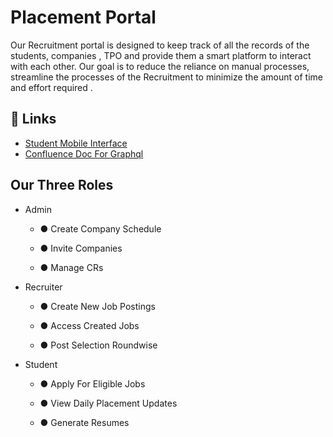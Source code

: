 
# Placement Portal



Our Recruitment portal is designed to keep track of all the records of the students, companies , TPO and provide them a smart platform to interact with each other. Our goal is to reduce the reliance on manual processes, streamline the processes of the Recruitment to minimize the amount of time and effort required .





## 🔗 Links
- [Student Mobile Interface](https://github.com/dhruvi29/TPO-VJTI-Mobile) <br />
- [Confluence Doc For Graphql](https://drive.google.com/file/d/1QDvpZIceINM61qgYCZZsQclf50i38Txz/view?usp=sharing)



## Our Three Roles
- Admin
    - ● Create Company Schedule

    - ● Invite Companies

    - ● Manage CRs

- Recruiter
    - ● Create New Job Postings

    - ● Access Created Jobs

    - ● Post Selection Roundwise

- Student
   - ● Apply For Eligible Jobs
   
   - ● View Daily Placement Updates
   
   - ● Generate Resumes





